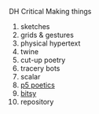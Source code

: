 DH Critical Making things

1. sketches
2. grids & gestures
3. physical hypertext
4. twine
5. cut-up poetry
6. tracery bots
7. scalar
8. [p5 poetics](https://relizabur.github.io/secondtry/P5Cioran)
9. [bitsy](https://relizabur.github.io/secondtry/bitsyTrueColour)
10. repository
